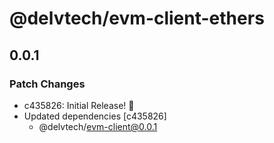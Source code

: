 # @delvtech/evm-client-ethers

## 0.0.1

### Patch Changes

- c435826: Initial Release! 🚀
- Updated dependencies [c435826]
  - @delvtech/evm-client@0.0.1
